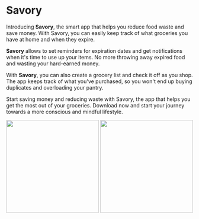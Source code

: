 # Savory
Introducing **Savory**, the smart app that helps you reduce food waste and save money. With Savory, you can easily keep track of what groceries you have at home and when they expire.

**Savory** allows to set reminders for expiration dates and get notifications when it's time to use up your items. No more throwing away expired food and wasting your hard-earned money.

With **Savory**, you can also create a grocery list and check it off as you shop. The app keeps track of what you've purchased, so you won't end up buying duplicates and overloading your pantry.

Start saving money and reducing waste with Savory, the app that helps you get the most out of your groceries. Download now and start your journey towards a more conscious and mindful lifestyle.

<img src="https://user-images.githubusercontent.com/53168317/217771311-53745aa2-0122-4358-962d-c0292cc0f1cc.PNG" width="250">
<img src="https://user-images.githubusercontent.com/53168317/217771341-9514cf67-748e-4e0b-9a3b-97f37d38b2e0.PNG" width="250">
